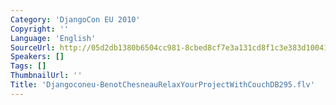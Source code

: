 ```yaml
---
Category: 'DjangoCon EU 2010'
Copyright: ''
Language: 'English'
SourceUrl: http://05d2db1380b6504cc981-8cbed8cf7e3a131cd8f1c3e383d10041.r93.cf2.rackcdn.com/djangocon-eu-2010/Djangoconeu-BenotChesneauRelaxYourProjectWithCouchDB295.flv
Speakers: []
Tags: []
ThumbnailUrl: ''
Title: 'Djangoconeu-BenotChesneauRelaxYourProjectWithCouchDB295.flv'
---
```

